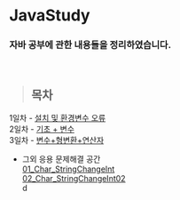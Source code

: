 # JavaStudy

### 자바 공부에 관한 내용들을 정리하였습니다.
<br/>

> ## 목차 <br>
1일차 - [설치 및 환경변수 오류](https://github.com/Mulbua/JavaStudy/tree/master/1Day) <br/>
2일차 - [기초 + 변수](https://github.com/Mulbua/JavaStudy/tree/master/2Day) <br/>
3일차 - [변수+형변환+연산자](https://github.com/Mulbua/JavaStudy/tree/master/3Day) <br/>
    
* 그외  응용 문제해결 공간 <br/>
 [01_Char_StringChangeInt](https://github.com/Mulbua/JavaStudy/blob/master/%EC%9D%91%EC%9A%A9_%EB%AC%B8%EC%A0%9C%ED%95%B4%EA%B2%B0_%EA%B3%B5%EA%B0%84/01_Char_StringChangeInt.md) <br/>
 [02_Char_StringChangeInt02](https://github.com/Mulbua/JavaStudy/blob/master/%EC%9D%91%EC%9A%A9_%EB%AC%B8%EC%A0%9C%ED%95%B4%EA%B2%B0_%EA%B3%B5%EA%B0%84/02_Char_StringChangeInt02.md) <br/>
 d


